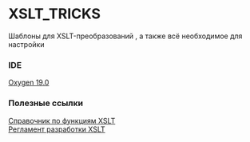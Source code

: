 # XSLT_TRICKS
Шаблоны для XSLT-преобразований , а также всё необходимое для настройки

### IDE
[Oxygen 19.0](https://niuitmo-my.sharepoint.com/:f:/g/personal/225322_niuitmo_ru/Eu9rdkyL7e5Lk1R3q533LBsBVgWLz-kdSjYAmvhLLKEWqQ?e=G1bicM)

### Полезные ссылки
[Справочник по функциям XSLT](https://xsltdev.ru/xslt/ "Справочник по функциям XSLT")
<br/>
[Регламент разработки XSLT](https://wiki.emias.mos.ru/pages/viewpage.action?pageId=32332158 "Регламент разработки XSLT")
